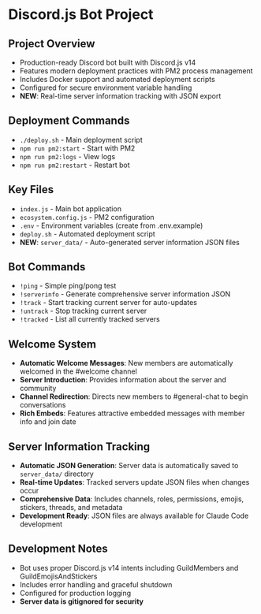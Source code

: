 # Discord.js Bot Project

## Project Overview
- Production-ready Discord bot built with Discord.js v14
- Features modern deployment practices with PM2 process management
- Includes Docker support and automated deployment scripts
- Configured for secure environment variable handling
- **NEW**: Real-time server information tracking with JSON export

## Deployment Commands
- `./deploy.sh` - Main deployment script
- `npm run pm2:start` - Start with PM2
- `npm run pm2:logs` - View logs
- `npm run pm2:restart` - Restart bot

## Key Files
- `index.js` - Main bot application
- `ecosystem.config.js` - PM2 configuration
- `.env` - Environment variables (create from .env.example)
- `deploy.sh` - Automated deployment script
- **NEW**: `server_data/` - Auto-generated server information JSON files

## Bot Commands
- `!ping` - Simple ping/pong test
- `!serverinfo` - Generate comprehensive server information JSON
- `!track` - Start tracking current server for auto-updates
- `!untrack` - Stop tracking current server
- `!tracked` - List all currently tracked servers

## Welcome System
- **Automatic Welcome Messages**: New members are automatically welcomed in the #welcome channel
- **Server Introduction**: Provides information about the server and community
- **Channel Redirection**: Directs new members to #general-chat to begin conversations
- **Rich Embeds**: Features attractive embedded messages with member info and join date

## Server Information Tracking
- **Automatic JSON Generation**: Server data is automatically saved to `server_data/` directory
- **Real-time Updates**: Tracked servers update JSON files when changes occur
- **Comprehensive Data**: Includes channels, roles, permissions, emojis, stickers, threads, and metadata
- **Development Ready**: JSON files are always available for Claude Code development

## Development Notes
- Bot uses proper Discord.js v14 intents including GuildMembers and GuildEmojisAndStickers
- Includes error handling and graceful shutdown
- Configured for production logging
- **Server data is gitignored for security**